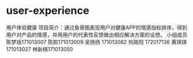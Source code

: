 # user-experience
用户体验健康
项目简介：通过鱼骨图表现用户对健康APP的情感指标排序，得到用户对产品的情感，并用用户的代表性反馈做出相应解决方案的设想。
小组成员
陈梦瑶171013007
陈熙171013009
吴扬扬 171013082
何政阳 172017136
黄琪琪 171013027
林新棋171013050

